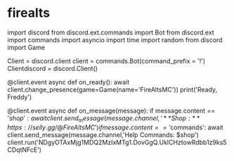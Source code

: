 # firealts
import discord
from discord.ext.commands import Bot
from discord.ext import commands
import asyncio
import time
import random
from discord import Game


Client = discord.client
client = commands.Bot(command_prefix = '!')
Clientdiscord = discord.Client()


@client.event
async def on_ready():
    await client.change_presence(game=Game(name='FireAltsMC'))
    print('Ready, Freddy') 


@client.event
async def on_message(message):
    if message.content == '$shop':
        await client.send_message(message.channel,'**Shop:** https://selly.gg/@FireAltsMC')
    if message.content == '$commands':
        await client.send_message(message.channel,'Help Commands: $shop')
client.run('NDgyOTAxMjg1MDQ2MzIxMTg1.DovGgQ.UklCHztowRdbb1z9ks5CDqtNFcE')
